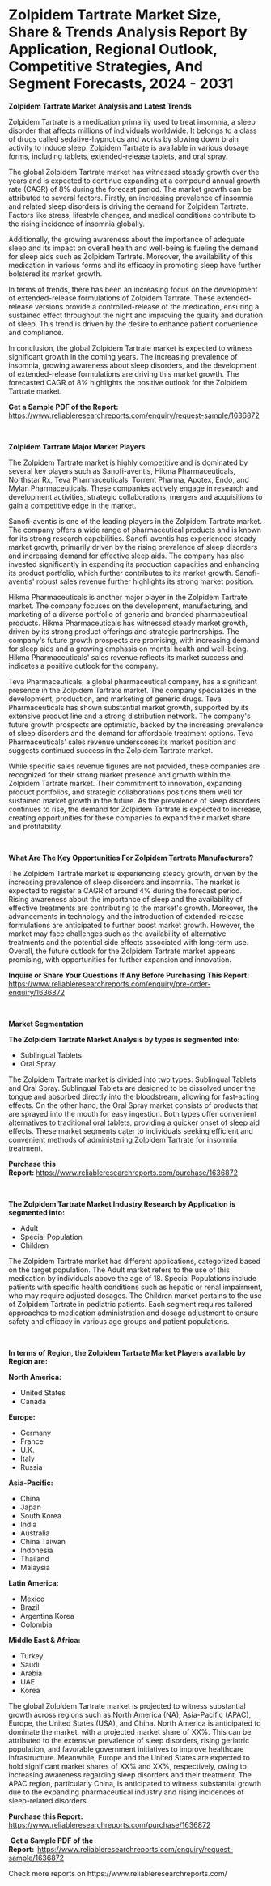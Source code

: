 <p><h1>Zolpidem Tartrate Market Size, Share & Trends Analysis Report By Application, Regional Outlook, Competitive Strategies, And Segment Forecasts, 2024 - 2031</h1></p><p><strong>Zolpidem Tartrate Market Analysis and Latest Trends</strong></p>
<p><p>Zolpidem Tartrate is a medication primarily used to treat insomnia, a sleep disorder that affects millions of individuals worldwide. It belongs to a class of drugs called sedative-hypnotics and works by slowing down brain activity to induce sleep. Zolpidem Tartrate is available in various dosage forms, including tablets, extended-release tablets, and oral spray.</p><p>The global Zolpidem Tartrate market has witnessed steady growth over the years and is expected to continue expanding at a compound annual growth rate (CAGR) of 8% during the forecast period. The market growth can be attributed to several factors. Firstly, an increasing prevalence of insomnia and related sleep disorders is driving the demand for Zolpidem Tartrate. Factors like stress, lifestyle changes, and medical conditions contribute to the rising incidence of insomnia globally.</p><p>Additionally, the growing awareness about the importance of adequate sleep and its impact on overall health and well-being is fueling the demand for sleep aids such as Zolpidem Tartrate. Moreover, the availability of this medication in various forms and its efficacy in promoting sleep have further bolstered its market growth.</p><p>In terms of trends, there has been an increasing focus on the development of extended-release formulations of Zolpidem Tartrate. These extended-release versions provide a controlled-release of the medication, ensuring a sustained effect throughout the night and improving the quality and duration of sleep. This trend is driven by the desire to enhance patient convenience and compliance.</p><p>In conclusion, the global Zolpidem Tartrate market is expected to witness significant growth in the coming years. The increasing prevalence of insomnia, growing awareness about sleep disorders, and the development of extended-release formulations are driving this market growth. The forecasted CAGR of 8% highlights the positive outlook for the Zolpidem Tartrate market.</p></p>
<p><strong>Get a Sample PDF of the Report:&nbsp;</strong> <a href="https://www.reliableresearchreports.com/enquiry/request-sample/1636872">https://www.reliableresearchreports.com/enquiry/request-sample/1636872</a></p>
<p>&nbsp;</p>
<p><strong>Zolpidem Tartrate Major Market Players</strong></p>
<p><p>The Zolpidem Tartrate market is highly competitive and is dominated by several key players such as Sanofi-aventis, Hikma Pharmaceuticals, Northstar Rx, Teva Pharmaceuticals, Torrent Pharma, Apotex, Endo, and Mylan Pharmaceuticals. These companies actively engage in research and development activities, strategic collaborations, mergers and acquisitions to gain a competitive edge in the market.</p><p>Sanofi-aventis is one of the leading players in the Zolpidem Tartrate market. The company offers a wide range of pharmaceutical products and is known for its strong research capabilities. Sanofi-aventis has experienced steady market growth, primarily driven by the rising prevalence of sleep disorders and increasing demand for effective sleep aids. The company has also invested significantly in expanding its production capacities and enhancing its product portfolio, which further contributes to its market growth. Sanofi-aventis' robust sales revenue further highlights its strong market position.</p><p>Hikma Pharmaceuticals is another major player in the Zolpidem Tartrate market. The company focuses on the development, manufacturing, and marketing of a diverse portfolio of generic and branded pharmaceutical products. Hikma Pharmaceuticals has witnessed steady market growth, driven by its strong product offerings and strategic partnerships. The company's future growth prospects are promising, with increasing demand for sleep aids and a growing emphasis on mental health and well-being. Hikma Pharmaceuticals' sales revenue reflects its market success and indicates a positive outlook for the company.</p><p>Teva Pharmaceuticals, a global pharmaceutical company, has a significant presence in the Zolpidem Tartrate market. The company specializes in the development, production, and marketing of generic drugs. Teva Pharmaceuticals has shown substantial market growth, supported by its extensive product line and a strong distribution network. The company's future growth prospects are optimistic, backed by the increasing prevalence of sleep disorders and the demand for affordable treatment options. Teva Pharmaceuticals' sales revenue underscores its market position and suggests continued success in the Zolpidem Tartrate market.</p><p>While specific sales revenue figures are not provided, these companies are recognized for their strong market presence and growth within the Zolpidem Tartrate market. Their commitment to innovation, expanding product portfolios, and strategic collaborations positions them well for sustained market growth in the future. As the prevalence of sleep disorders continues to rise, the demand for Zolpidem Tartrate is expected to increase, creating opportunities for these companies to expand their market share and profitability.</p></p>
<p>&nbsp;</p>
<p><strong>What Are The Key Opportunities For Zolpidem Tartrate Manufacturers?</strong></p>
<p><p>The Zolpidem Tartrate market is experiencing steady growth, driven by the increasing prevalence of sleep disorders and insomnia. The market is expected to register a CAGR of around 4% during the forecast period. Rising awareness about the importance of sleep and the availability of effective treatments are contributing to the market's growth. Moreover, the advancements in technology and the introduction of extended-release formulations are anticipated to further boost market growth. However, the market may face challenges such as the availability of alternative treatments and the potential side effects associated with long-term use. Overall, the future outlook for the Zolpidem Tartrate market appears promising, with opportunities for further expansion and innovation.</p></p>
<p><strong>Inquire or Share Your Questions If Any Before Purchasing This Report:</strong> <a href="https://www.reliableresearchreports.com/enquiry/pre-order-enquiry/1636872">https://www.reliableresearchreports.com/enquiry/pre-order-enquiry/1636872</a></p>
<p>&nbsp;</p>
<p><strong>Market Segmentation</strong></p>
<p><strong>The Zolpidem Tartrate Market Analysis by types is segmented into:</strong></p>
<p><ul><li>Sublingual Tablets</li><li>Oral Spray</li></ul></p>
<p><p>The Zolpidem Tartrate market is divided into two types: Sublingual Tablets and Oral Spray. Sublingual Tablets are designed to be dissolved under the tongue and absorbed directly into the bloodstream, allowing for fast-acting effects. On the other hand, the Oral Spray market consists of products that are sprayed into the mouth for easy ingestion. Both types offer convenient alternatives to traditional oral tablets, providing a quicker onset of sleep aid effects. These market segments cater to individuals seeking efficient and convenient methods of administering Zolpidem Tartrate for insomnia treatment.</p></p>
<p><strong>Purchase this Report:&nbsp;</strong><a href="https://www.reliableresearchreports.com/purchase/1636872">https://www.reliableresearchreports.com/purchase/1636872</a></p>
<p>&nbsp;</p>
<p><strong>The Zolpidem Tartrate Market Industry Research by Application is segmented into:</strong></p>
<p><ul><li>Adult</li><li>Special Population</li><li>Children</li></ul></p>
<p><p>The Zolpidem Tartrate market has different applications, categorized based on the target population. The Adult market refers to the use of this medication by individuals above the age of 18. Special Populations include patients with specific health conditions such as hepatic or renal impairment, who may require adjusted dosages. The Children market pertains to the use of Zolpidem Tartrate in pediatric patients. Each segment requires tailored approaches to medication administration and dosage adjustment to ensure safety and efficacy in various age groups and patient populations.</p></p>
<p>&nbsp;</p>
<p><strong>In terms of Region, the Zolpidem Tartrate Market Players available by Region are:</strong></p>
<p>
    <p> <strong> North America: </strong>
        <ul>
            <li>United States</li>
            <li>Canada</li>
        </ul>
        </p> 
    <p> <strong> Europe: </strong>
        <ul>
            <li>Germany</li>
            <li>France</li>
            <li>U.K.</li>
            <li>Italy</li>
            <li>Russia</li>
        </ul>
        </p> 
    <p> <strong> Asia-Pacific: </strong>
        <ul>
            <li>China</li>
            <li>Japan</li>
            <li>South Korea</li>
            <li>India</li>
            <li>Australia</li>
            <li>China Taiwan</li>
            <li>Indonesia</li>
            <li>Thailand</li>
            <li>Malaysia</li>
        </ul>
        </p> 
    <p> <strong> Latin America: </strong>
        <ul>
            <li>Mexico</li>
            <li>Brazil</li>
            <li>Argentina Korea</li>
            <li>Colombia</li>
        </ul>
        </p> 
    <p> <strong> Middle East & Africa: </strong>
        <ul>
            <li>Turkey</li>
            <li>Saudi</li>
            <li>Arabia</li>
            <li>UAE</li>
            <li>Korea</li>
        </ul>
    </p>
    </p>
<p><p>The global Zolpidem Tartrate market is projected to witness substantial growth across regions such as North America (NA), Asia-Pacific (APAC), Europe, the United States (USA), and China. North America is anticipated to dominate the market, with a projected market share of XX%. This can be attributed to the extensive prevalence of sleep disorders, rising geriatric population, and favorable government initiatives to improve healthcare infrastructure. Meanwhile, Europe and the United States are expected to hold significant market shares of XX% and XX%, respectively, owing to increasing awareness regarding sleep disorders and their treatment. The APAC region, particularly China, is anticipated to witness substantial growth due to the expanding pharmaceutical industry and rising incidences of sleep-related disorders.</p></p>
<p><strong>Purchase this Report: </strong><a href="https://www.reliableresearchreports.com/purchase/1636872">https://www.reliableresearchreports.com/purchase/1636872</a></p>
<p>&nbsp;<strong>Get a Sample PDF of the Report:&nbsp;&nbsp;</strong><a href="https://www.reliableresearchreports.com/enquiry/request-sample/1636872">https://www.reliableresearchreports.com/enquiry/request-sample/1636872</a></p>
<p><strong></strong></p>
<p>Check more reports on https://www.reliableresearchreports.com/</p>